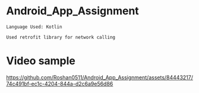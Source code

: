 # Android_App_Assignment

`` Language Used: Kotlin ``

`` Used retrofit library for network calling ``

# Video sample

https://github.com/Roshan0511/Android_App_Assignment/assets/84443217/74c491bf-ec1c-4204-844a-d2c6a9e56d86

